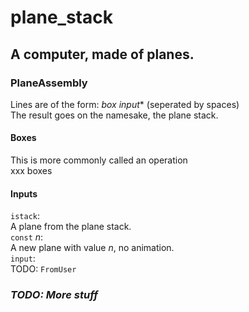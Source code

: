 # plane_stack

## A computer, made of planes.

### PlaneAssembly
Lines are of the form: _box_ _input_* (seperated by spaces)<br>
The result goes on the namesake, the plane stack.
#### Boxes
This is more commonly called an operation<br>
xxx boxes
#### Inputs
`istack`:<br>
A plane from the plane stack.<br>
`const` _n_:<br>
A new plane with value _n_, no animation.<br>
`input`:<br>
TODO: `FromUser`

### ***TODO: More stuff***
